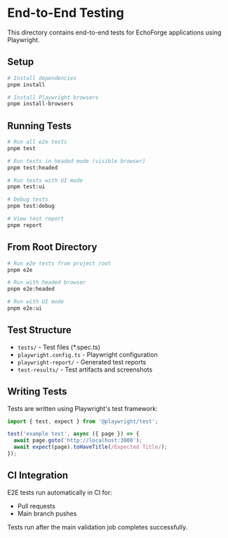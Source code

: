 # End-to-End Testing

This directory contains end-to-end tests for EchoForge applications using Playwright.

## Setup

```bash
# Install dependencies
pnpm install

# Install Playwright browsers
pnpm install-browsers
```

## Running Tests

```bash
# Run all e2e tests
pnpm test

# Run tests in headed mode (visible browser)
pnpm test:headed

# Run tests with UI mode
pnpm test:ui

# Debug tests
pnpm test:debug

# View test report
pnpm report
```

## From Root Directory

```bash
# Run e2e tests from project root
pnpm e2e

# Run with headed browser
pnpm e2e:headed

# Run with UI mode
pnpm e2e:ui
```

## Test Structure

- `tests/` - Test files (*.spec.ts)
- `playwright.config.ts` - Playwright configuration
- `playwright-report/` - Generated test reports
- `test-results/` - Test artifacts and screenshots

## Writing Tests

Tests are written using Playwright's test framework:

```typescript
import { test, expect } from '@playwright/test';

test('example test', async ({ page }) => {
  await page.goto('http://localhost:3000');
  await expect(page).toHaveTitle(/Expected Title/);
});
```

## CI Integration

E2E tests run automatically in CI for:
- Pull requests
- Main branch pushes

Tests run after the main validation job completes successfully.